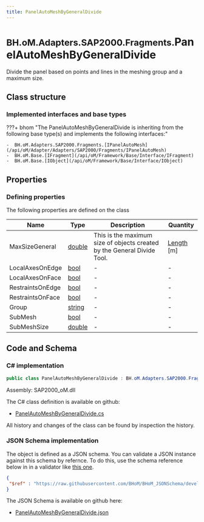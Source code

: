 ```yaml
---
title: PanelAutoMeshByGeneralDivide
---
```


# <small>BH.oM.Adapters.SAP2000.Fragments.</small>**PanelAutoMeshByGeneralDivide**

Divide the panel based on points and lines in the meshing group and a maximum size.

## Class structure

### Implemented interfaces and base types

???+ bhom "The PanelAutoMeshByGeneralDivide is inheriting from the following base type(s) and implements the following interfaces:"

    -  BH.oM.Adapters.SAP2000.Fragments.[IPanelAutoMesh](/api/oM/Adapter/Adapters/SAP2000/Fragments/IPanelAutoMesh)
    -  BH.oM.Base.[IFragment](/api/oM/Framework/Base/Interface/IFragment)
    -  BH.oM.Base.[IObject](/api/oM/Framework/Base/Interface/IObject)


## Properties



### Defining properties

The following properties are defined on the class

| Name             | Type             | Description      | Quantity         |
|------------------|------------------|------------------|------------------|
| MaxSizeGeneral | [double](https://learn.microsoft.com/en-us/dotnet/api/System.Double?view=netstandard-2.0) | This is the maximum size of objects created by the General Divide Tool. | [Length](/api/oM/Dimensional/Quantities/Attributes/Length) [m] |
| LocalAxesOnEdge | [bool](https://learn.microsoft.com/en-us/dotnet/api/System.Boolean?view=netstandard-2.0) | - | - |
| LocalAxesOnFace | [bool](https://learn.microsoft.com/en-us/dotnet/api/System.Boolean?view=netstandard-2.0) | - | - |
| RestraintsOnEdge | [bool](https://learn.microsoft.com/en-us/dotnet/api/System.Boolean?view=netstandard-2.0) | - | - |
| RestraintsOnFace | [bool](https://learn.microsoft.com/en-us/dotnet/api/System.Boolean?view=netstandard-2.0) | - | - |
| Group | [string](https://learn.microsoft.com/en-us/dotnet/api/System.String?view=netstandard-2.0) | - | - |
| SubMesh | [bool](https://learn.microsoft.com/en-us/dotnet/api/System.Boolean?view=netstandard-2.0) | - | - |
| SubMeshSize | [double](https://learn.microsoft.com/en-us/dotnet/api/System.Double?view=netstandard-2.0) | - | - |


## Code and Schema

### C# implementation

``` C# title="C#"
public class PanelAutoMeshByGeneralDivide : BH.oM.Adapters.SAP2000.Fragments.IPanelAutoMesh, BH.oM.Base.IFragment, BH.oM.Base.IObject
```

Assembly: SAP2000_oM.dll

The C# class definition is available on github:

- [PanelAutoMeshByGeneralDivide.cs](https://github.com/BHoM/SAP2000_Toolkit/blob/develop/SAP2000_oM/Fragments\PanelAutoMeshByGeneralDivide.cs)

All history and changes of the class can be found by inspection the history.
### JSON Schema implementation

The object is defined as a JSON schema. You can validate a JSON instance against this schema by refernce. To do this, use the schema reference below in in a validator like [this one](https://www.jsonschemavalidator.net/).

``` json title="JSON Schema"
{
 "$ref" : "https://raw.githubusercontent.com/BHoM/BHoM_JSONSchema/develop/SAP2000_oM/Fragments/PanelAutoMeshByGeneralDivide.json"
}
```

The JSON Schema is available on github here:

- [PanelAutoMeshByGeneralDivide.json](https://github.com/BHoM/BHoM_JSONSchema/blob/develop/SAP2000_oM/Fragments/PanelAutoMeshByGeneralDivide.json)
